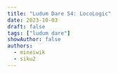 ```yaml
---
title: "Ludum Dare 54: LocoLogic"
date: 2023-10-03
draft: false
tags: ["ludum dare"]
showAuthor: false
authors:
  - mineiwik
  - siku2
---
```


